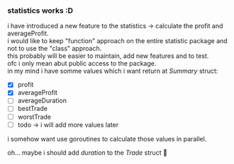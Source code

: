 ### statistics works :D

i have introduced a new feature to the statistics -> calculate the profit and averageProfit.  
i would like to keep "function" approach on the entire statistic package and not to use the "class" approach.  
this probably will be easier to maintain, add new features and to test.  
ofc i only mean abut public access to the package.  
in my mind i have somme values which i want return at _Summary_ struct:
- [x] profit
- [x] averageProfit
- [ ] averageDuration
- [ ] bestTrade
- [ ] worstTrade
- [ ] todo -> i will add more values later

i somehow want use goroutines to calculate those values in parallel.

oh... maybe i should add _duration_ to the _Trade_ struct :thinking:

